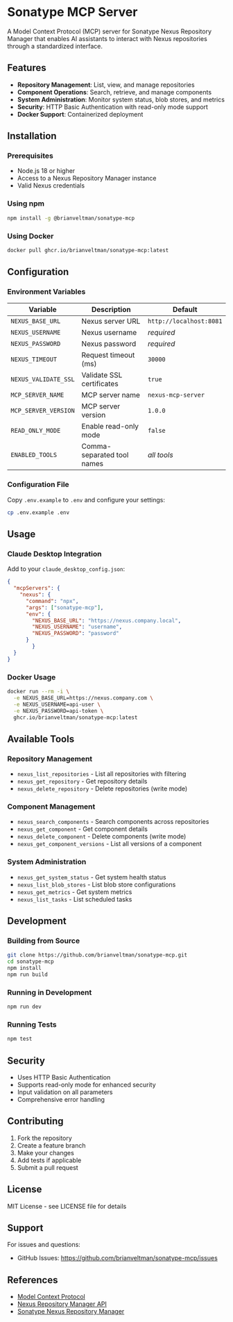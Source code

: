 # Sonatype MCP Server

A Model Context Protocol (MCP) server for Sonatype Nexus Repository Manager that enables AI assistants to interact with Nexus repositories through a standardized interface.

## Features

- **Repository Management**: List, view, and manage repositories
- **Component Operations**: Search, retrieve, and manage components
- **System Administration**: Monitor system status, blob stores, and metrics
- **Security**: HTTP Basic Authentication with read-only mode support
- **Docker Support**: Containerized deployment

## Installation

### Prerequisites

- Node.js 18 or higher
- Access to a Nexus Repository Manager instance
- Valid Nexus credentials

### Using npm

```bash
npm install -g @brianveltman/sonatype-mcp
```

### Using Docker

```bash
docker pull ghcr.io/brianveltman/sonatype-mcp:latest
```

## Configuration

### Environment Variables

| Variable | Description | Default |
|----------|-------------|---------|
| `NEXUS_BASE_URL` | Nexus server URL | `http://localhost:8081` |
| `NEXUS_USERNAME` | Nexus username | *required* |
| `NEXUS_PASSWORD` | Nexus password | *required* |
| `NEXUS_TIMEOUT` | Request timeout (ms) | `30000` |
| `NEXUS_VALIDATE_SSL` | Validate SSL certificates | `true` |
| `MCP_SERVER_NAME` | MCP server name | `nexus-mcp-server` |
| `MCP_SERVER_VERSION` | MCP server version | `1.0.0` |
| `READ_ONLY_MODE` | Enable read-only mode | `false` |
| `ENABLED_TOOLS` | Comma-separated tool names | *all tools* |

### Configuration File

Copy `.env.example` to `.env` and configure your settings:

```bash
cp .env.example .env
```

## Usage

### Claude Desktop Integration

Add to your `claude_desktop_config.json`:

```json
{
  "mcpServers": {
    "nexus": {
      "command": "npx",
      "args": ["sonatype-mcp"],
      "env": {
        "NEXUS_BASE_URL": "https://nexus.company.local",
        "NEXUS_USERNAME": "username",
        "NEXUS_PASSWORD": "password"
      }
        }
  }
}
```

### Docker Usage

```bash
docker run --rm -i \
  -e NEXUS_BASE_URL=https://nexus.company.com \
  -e NEXUS_USERNAME=api-user \
  -e NEXUS_PASSWORD=api-token \
  ghcr.io/brianveltman/sonatype-mcp:latest
```

## Available Tools

### Repository Management
- `nexus_list_repositories` - List all repositories with filtering
- `nexus_get_repository` - Get repository details
- `nexus_delete_repository` - Delete repositories (write mode)

### Component Management
- `nexus_search_components` - Search components across repositories
- `nexus_get_component` - Get component details
- `nexus_delete_component` - Delete components (write mode)
- `nexus_get_component_versions` - List all versions of a component

### System Administration
- `nexus_get_system_status` - Get system health status
- `nexus_list_blob_stores` - List blob store configurations
- `nexus_get_metrics` - Get system metrics
- `nexus_list_tasks` - List scheduled tasks

## Development

### Building from Source

```bash
git clone https://github.com/brianveltman/sonatype-mcp.git
cd sonatype-mcp
npm install
npm run build
```

### Running in Development

```bash
npm run dev
```

### Running Tests

```bash
npm test
```

## Security

- Uses HTTP Basic Authentication
- Supports read-only mode for enhanced security
- Input validation on all parameters
- Comprehensive error handling

## Contributing

1. Fork the repository
2. Create a feature branch
3. Make your changes
4. Add tests if applicable
5. Submit a pull request

## License

MIT License - see LICENSE file for details

## Support

For issues and questions:
- GitHub Issues: https://github.com/brianveltman/sonatype-mcp/issues

## References

- [Model Context Protocol](https://modelcontextprotocol.io/)
- [Nexus Repository Manager API](https://help.sonatype.com/en/repositories-api.html)
- [Sonatype Nexus Repository Manager](https://help.sonatype.com/)